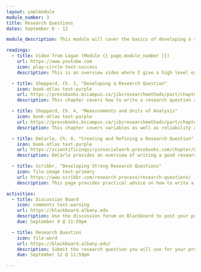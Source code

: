 ```yaml
---
layout: yamlmodule
module_number: 3
title: Research Questions
dates: September 6 - 12

module_description: This module will cover the basics of developing a research question that will guide your proposal creation for the rest of the semester.

readings:
  - title: Video from Logan (Module {{ page.module_number }})
    url: https://www.youtube.com
    icon: play-circle text-success
    description: This is an overview video where I give a high level explanation of the readings and describe this week's tasks.

  - title: Sheppard, Ch. 3, "Developing a Research Question"
    icon: book-atlas text-purple
    url: https://pressbooks.bccampus.ca/jibcresearchmethods/part/chapter-3/
    description: This chapter covers how to write a research question as well as high level overviews of qualitative versus quantitative research.

  - title: Sheppard, Ch. 4, "Measurements and Units of Analysis"
    icon: book-atlas text-purple
    url: https://pressbooks.bccampus.ca/jibcresearchmethods/part/chapter-4/
    description: This chapter covers variables as well as reliability and validity.

  - title: DeCarlo, Ch. 8, "Creating and Refining a Research Question"
    icon: book-atlas text-purple
    url: https://scientificinquiryinsocialwork.pressbooks.com/chapter/8-0-chapter-introduction/
    description: DeCarlo provides an overview of writing a good research question <strong><em>with some specific tips and critiques</em></strong> as well as explanations that augment Sheppard's content.

  - title: Scribbr, "Developing Strong Research Questions"
    icon: file-image text-primary
    url: https://www.scribbr.com/research-process/research-questions/
    description: This page provides practical advice on how to write a research question. Definitely watch the 4.5 minute video. There is also a quiz to check for understanding that I strongly recommend. <em>Note:</em> Scribbr offers paid editing services, but this course is only using their free content.

activities:
  - title: Discussion Board
    icon: comments text-warning
    url: https://blackboard.albany.edu
    description: Use the discussion forum on Blackboard to post your potential research question. Give feedback to your classmates and integrate their feedback when you submit your research question.
    due: September 9 @ 11:59pm

  - title: Research Question
    icon: file-word
    url: https://blackboard.albany.edu/
    description: Submit the research question you will use for your proposal.
    due: September 12 @ 11:59pm

---
```

